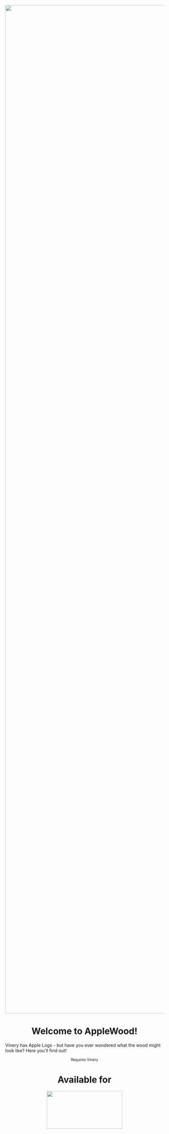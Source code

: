 <p align="center"><img src="https://imgur.com/uvachTg.png" width="3200"></p>

<h1 align="center">Welcome to AppleWood!</h1>

<p>Vinery has Apple Logs - but have you ever wondered what the wood might look like? Here you'll find out!</p>


<div style="text-align: center;"><sub>Requires Vinery</sub></div>

<h1 align="center">Available for</h1>
<p align="center"><img src="https://imgur.com/gREqi3m.png" width="240" height="120"></p>


